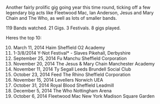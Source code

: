 Another fairly prolific gig going year this time round, ticking off a few legendary big acts like Fleetwood Mac, Ian Anderson, Jesus and Mary Chain and The Who, as well as lots of smaller bands.

119 Bands watched.
21 Gigs.
3 Festivals.
8 gigs played.

Heres the top 10:

10. March 11, 2014	Haim	Sheffield O2 Academy
9. 1-3/8/2014	Y-Not Festival* - Slaves	Pikehall, Derbyshire
8. September 25, 2014	Fu Manchu	Sheffield Corporation
7. November 20, 2014	The Jesus & Mary Chain	Manchester Academy
6. November 11, 2014	Ty Segall	Leeds Brundell Social Club
5. October 23, 2014	Feed The Rhino	Sheffield Corporation
4. November 15, 2014	Levellers	Norwich UEA
3. October 31, 2014	Royal Blood	Sheffield Leadmill
2. December 5, 2014	The Who	Nottingham Arena
1. October 6, 2014	Fleetwood Mac	New York Madison Square Garden

